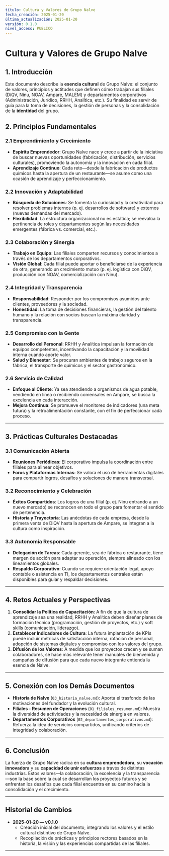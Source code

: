 ```yaml
---
título: Cultura y Valores de Grupo Nalve
fecha_creación: 2025-01-20
última_actualización: 2025-01-20
versión: 0.1.0
nivel_acceso: PUBLICO
---
```

# Cultura y Valores de Grupo Nalve

## 1. Introducción
Este documento describe la **esencia cultural** de Grupo Nalve: el conjunto de valores, principios y actitudes que definen cómo trabajan sus filiales (DiQV, Ninu, NOAV, Ampare, MALEM) y departamentos corporativos (Administración, Jurídico, RRHH, Analítica, etc.). Su finalidad es servir de guía para la toma de decisiones, la gestión de personas y la consolidación de la **identidad** del grupo.

## 2. Principios Fundamentales

### 2.1 Emprendimiento y Crecimiento
- **Espíritu Emprendedor**: Grupo Nalve nace y crece a partir de la iniciativa de buscar nuevas oportunidades (fabricación, distribución, servicios culturales), promoviendo la autonomía y la innovación en cada filial.  
- **Aprendizaje Continuo**: Cada reto—desde la fabricación de productos químicos hasta la apertura de un restaurante—se asume como una ocasión de aprendizaje y perfeccionamiento.

### 2.2 Innovación y Adaptabilidad
- **Búsqueda de Soluciones**: Se fomenta la curiosidad y la creatividad para resolver problemas internos (p. ej. desarrollos de software) y externos (nuevas demandas del mercado).  
- **Flexibilidad**: La estructura organizacional no es estática; se reevalúa la pertinencia de roles y departamentos según las necesidades emergentes (fábrica vs. comercial, etc.).

### 2.3 Colaboración y Sinergia
- **Trabajo en Equipo**: Las filiales comparten recursos y conocimientos a través de los departamentos corporativos.  
- **Visión Global**: Cada filial puede aportar o beneficiarse de la experiencia de otra, generando un crecimiento mutuo (p. ej. logística con DiQV, producción con NOAV, comercialización con Ninu).

### 2.4 Integridad y Transparencia
- **Responsabilidad**: Responder por los compromisos asumidos ante clientes, proveedores y la sociedad.  
- **Honestidad**: La toma de decisiones financieras, la gestión del talento humano y la relación con socios buscan la máxima claridad y transparencia.

### 2.5 Compromiso con la Gente
- **Desarrollo del Personal**: RRHH y Analítica impulsan la formación de equipos competentes, incentivando la capacitación y la movilidad interna cuando aporte valor.  
- **Salud y Bienestar**: Se procuran ambientes de trabajo seguros en la fábrica, el transporte de químicos y el sector gastronómico.

### 2.6 Servicio de Calidad
- **Enfoque al Cliente**: Ya sea atendiendo a organismos de agua potable, vendiendo en línea o recibiendo comensales en Ampare, se busca la excelencia en cada interacción.  
- **Mejora Continua**: Se promueve el monitoreo de indicadores (una meta futura) y la retroalimentación constante, con el fin de perfeccionar cada proceso.

---

## 3. Prácticas Culturales Destacadas

### 3.1 Comunicación Abierta
- **Reuniones Periódicas**: El corporativo impulsa la coordinación entre filiales para alinear objetivos.  
- **Foros y Plataformas Internas**: Se valora el uso de herramientas digitales para compartir logros, desafíos y soluciones de manera transversal.

### 3.2 Reconocimiento y Celebración
- **Éxitos Compartidos**: Los logros de una filial (p. ej. Ninu entrando a un nuevo mercado) se reconocen en todo el grupo para fomentar el sentido de pertenencia.  
- **Historia y Trayectoria**: Las anécdotas de cada empresa, desde la primera venta de DiQV hasta la apertura de Ampare, se integran a la cultura como inspiración.

### 3.3 Autonomía Responsable
- **Delegación de Tareas**: Cada gerente, sea de fábrica o restaurante, tiene margen de acción para adaptar su operación, siempre alineado con los lineamientos globales.  
- **Respaldo Corporativo**: Cuando se requiere orientación legal, apoyo contable o asistencia en TI, los departamentos centrales están disponibles para guiar y respaldar decisiones.

---

## 4. Retos Actuales y Perspectivas
1. **Consolidar la Política de Capacitación**: A fin de que la cultura de aprendizaje sea una realidad, RRHH y Analítica deben diseñar planes de formación técnica (programación, gestión de proyectos, etc.) y soft skills (comunicación, liderazgo).  
2. **Establecer Indicadores de Cultura**: La futura implantación de KPIs puede incluir métricas de satisfacción interna, rotación de personal, adopción de sistemas digitales y compromiso con los valores del grupo.  
3. **Difusión de los Valores**: A medida que los proyectos crecen y se suman colaboradores, se hace más relevante tener manuales de bienvenida y campañas de difusión para que cada nuevo integrante entienda la esencia de Nalve.

---

## 5. Conexión con los Demás Documentos
- **Historia de Nalve** (`03_historia_nalve.md`): Aporta el trasfondo de las motivaciones del fundador y la evolución cultural.  
- **Filiales - Resumen de Operaciones** (`01_filiales_resumen.md`): Muestra la diversidad de actividades y la necesidad de sinergia en valores.  
- **Departamentos Corporativos** (`02_departamentos_corporativos.md`): Refuerza la idea de servicios compartidos, unificando criterios de integridad y colaboración.

---

## 6. Conclusión
La fuerza de Grupo Nalve radica en su **cultura emprendedora**, su **vocación innovadora** y su **capacidad de unir esfuerzos** a través de distintas industrias. Estos valores—la colaboración, la excelencia y la transparencia—son la base sobre la cual se desarrollan los proyectos futuros y se enfrentan los desafíos que cada filial encuentra en su camino hacia la consolidación y el crecimiento.

---

## Historial de Cambios
- **2025-01-20 — v0.1.0**  
  - Creación inicial del documento, integrando los valores y el estilo cultural distintivo de Grupo Nalve.  
  - Recopilación de prácticas y principios rectores basados en la historia, la visión y las experiencias compartidas de las filiales.  

---